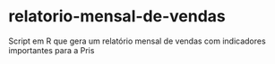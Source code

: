 # relatorio-mensal-de-vendas
Script em R que gera um relatório mensal de vendas com indicadores importantes para a Pris
